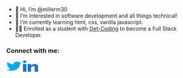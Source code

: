 - 👋 Hi, I’m @millerm30
- 👀 I’m interested in software development and all things technical!
- 🌱 I’m currently learning html, css, vanilla javascript.
- 🧑‍💻 Enrolled as a student with [Get-Coding](http://www.get-codeing.ca) to become a Full Stack Developer.
<h3 align="left">Connect with me:</h3>
<p align="left">
<a href="https://twitter.com/millerm30" target="_blank"><img align="center" src="https://github.com/millerm30/millerm30/blob/main/images/twitter.svg" alt="millerm30" height="30" width="40" /></a>
<a href="https://linkedin.com/in/michael-miller-0aa2bb229" target="_blank"><img align="center" src="https://github.com/millerm30/millerm30/blob/main/images/linked-in-alt.svg" alt="millerm30" height="30" width="40" /></a>
</p>

<!---
millerm30/millerm30 is a ✨ special ✨ repository because its `README.md` (this file) appears on your GitHub profile.
You can click the Preview link to take a look at your changes.
--->
